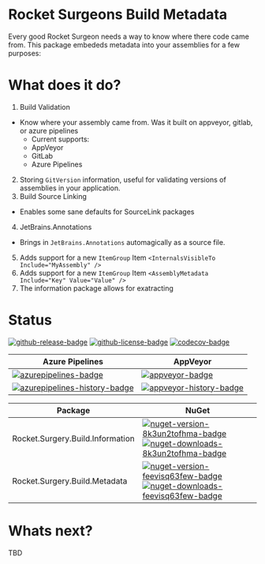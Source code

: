 # Rocket Surgeons Build Metadata

Every good Rocket Surgeon needs a way to know where there code came from.  This package embededs metadata into your assemblies for a few purposes:


# What does it do?
1) Build Validation
  * Know where your assembly came from.  Was it built on appveyor, gitlab, or azure pipelines
    * Current supports:
    * AppVeyor
    * GitLab
    * Azure Pipelines
2) Storing `GitVersion` information, useful for validating versions of assemblies in your application.
3) Build Source Linking
  * Enables some sane defaults for SourceLink packages
4) JetBrains.Annotations
  * Brings in `JetBrains.Annotations` automagically as a source file.
5) Adds support for a new `ItemGroup` Item `<InternalsVisibleTo Include="MyAssembly" />`
5) Adds support for a new `ItemGroup` Item `<AssemblyMetadata Include="Key" Value="Value" />`
6) The information package allows for exatracting

# Status
<!-- badges -->
[![github-release-badge]][github-release]
[![github-license-badge]][github-license]
[![codecov-badge]][codecov]
<!-- badges -->

<!-- history badges -->
| Azure Pipelines | AppVeyor |
| --------------- | -------- |
| [![azurepipelines-badge]][azurepipelines] | [![appveyor-badge]][appveyor] |
| [![azurepipelines-history-badge]][azurepipelines-history] | [![appveyor-history-badge]][appveyor-history] |
<!-- history badges -->

<!-- nuget packages -->
| Package | NuGet |
| ------- | ----- |
| Rocket.Surgery.Build.Information | [![nuget-version-8k3un2tofhma-badge]![nuget-downloads-8k3un2tofhma-badge]][nuget-8k3un2tofhma] |
| Rocket.Surgery.Build.Metadata | [![nuget-version-feevisq63few-badge]![nuget-downloads-feevisq63few-badge]][nuget-feevisq63few] |
<!-- nuget packages -->

# Whats next?
TBD

<!-- generated references -->
[github-release]: https://github.com/RocketSurgeonsGuild/Build/releases/latest
[github-release-badge]: https://img.shields.io/github/release/RocketSurgeonsGuild/Build.svg?logo=github&style=flat "Latest Release"
[github-license]: https://github.com/RocketSurgeonsGuild/Build/blob/master/LICENSE
[github-license-badge]: https://img.shields.io/github/license/RocketSurgeonsGuild/Build.svg?style=flat "License"
[codecov]: https://codecov.io/gh/RocketSurgeonsGuild/Build
[codecov-badge]: https://img.shields.io/codecov/c/github/RocketSurgeonsGuild/Build.svg?color=E03997&label=codecov&logo=codecov&logoColor=E03997&style=flat "Code Coverage"
[azurepipelines]: https://rocketsurgeonsguild.visualstudio.com/Libraries/_build/latest?definitionId=5&branchName=master
[azurepipelines-badge]: https://img.shields.io/azure-devops/build/rocketsurgeonsguild/Libraries/5.svg?color=98C6FF&label=azure%20pipelines&logo=azuredevops&logoColor=98C6FF&style=flat "Azure Pipelines Status"
[azurepipelines-history]: https://rocketsurgeonsguild.visualstudio.com/Libraries/_build?definitionId=5&branchName=master
[azurepipelines-history-badge]: https://buildstats.info/azurepipelines/chart/rocketsurgeonsguild/Libraries/5?includeBuildsFromPullRequest=false "Azure Pipelines History"
[appveyor]: https://ci.appveyor.com/project/RocketSurgeonsGuild/Build
[appveyor-badge]: https://img.shields.io/appveyor/ci/RocketSurgeonsGuild/Build.svg?color=00b3e0&label=appveyor&logo=appveyor&logoColor=00b3e0&style=flat "AppVeyor Status"
[appveyor-history]: https://ci.appveyor.com/project/RocketSurgeonsGuild/Build/history
[appveyor-history-badge]: https://buildstats.info/appveyor/chart/RocketSurgeonsGuild/Build?includeBuildsFromPullRequest=false "AppVeyor History"
[nuget-8k3un2tofhma]: https://www.nuget.org/packages/Rocket.Surgery.Build.Information/
[nuget-version-8k3un2tofhma-badge]: https://img.shields.io/nuget/v/Rocket.Surgery.Build.Information.svg?color=004880&logo=nuget&style=flat-square "NuGet Version"
[nuget-downloads-8k3un2tofhma-badge]: https://img.shields.io/nuget/dt/Rocket.Surgery.Build.Information.svg?color=004880&logo=nuget&style=flat-square "NuGet Downloads"
[nuget-feevisq63few]: https://www.nuget.org/packages/Rocket.Surgery.Build.Metadata/
[nuget-version-feevisq63few-badge]: https://img.shields.io/nuget/v/Rocket.Surgery.Build.Metadata.svg?color=004880&logo=nuget&style=flat-square "NuGet Version"
[nuget-downloads-feevisq63few-badge]: https://img.shields.io/nuget/dt/Rocket.Surgery.Build.Metadata.svg?color=004880&logo=nuget&style=flat-square "NuGet Downloads"
<!-- generated references -->

<!-- nuke-data
github:
  owner: RocketSurgeonsGuild
  repository: Build
azurepipelines:
  account: rocketsurgeonsguild
  teamproject: Libraries
  builddefinition: 5
appveyor:
  account: RocketSurgeonsGuild
  build: Build
-->